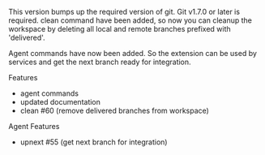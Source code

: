 This version bumps up the required version of git. Git v1.7.0 or later is required.
clean command have been added, so now you can cleanup the workspace by deleting all local and remote branches
prefixed with 'delivered'.

Agent commands have now been added. So the extension can be used by services and get the next branch ready
for integration.


Features
- agent commands
- updated documentation
- clean #60 (remove delivered branches from workspace)

Agent Features
 - upnext #55 (get next branch for integration)